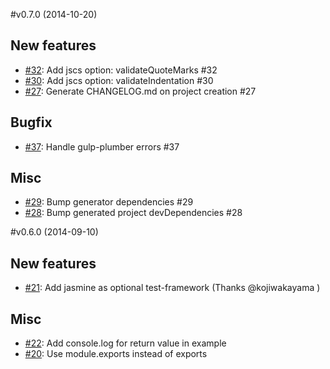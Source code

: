 #v0.7.0 (2014-10-20)

## New features
- [#32](https://github.com/youngmountain/generator-node-gulp/issues/32): Add jscs option: validateQuoteMarks #32
- [#30](https://github.com/youngmountain/generator-node-gulp/pull/30): Add jscs option: validateIndentation #30
- [#27](https://github.com/youngmountain/generator-node-gulp/pull/27): Generate CHANGELOG.md on project creation #27

## Bugfix 
- [#37](https://github.com/youngmountain/generator-node-gulp/pull/37): Handle gulp-plumber errors #37

## Misc
- [#29](https://github.com/youngmountain/generator-node-gulp/pull/29): Bump generator dependencies #29 
- [#28](https://github.com/youngmountain/generator-node-gulp/pull/28): Bump generated project devDependencies #28

#v0.6.0 (2014-09-10)

## New features
- [#21](https://github.com/youngmountain/generator-node-gulp/pull/21): Add jasmine as optional test-framework (Thanks @kojiwakayama )

## Misc
- [#22](https://github.com/youngmountain/generator-node-gulp/pull/22): Add console.log for return value in example
- [#20](https://github.com/youngmountain/generator-node-gulp/pull/20): Use module.exports instead of exports

